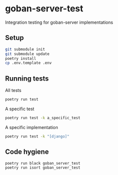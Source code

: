 # goban-server-test
Integration testing for goban-server implementations

## Setup
```sh
git submodule init
git submodule update
poetry install
cp .env.template .env
```

## Running tests
All tests
```sh
poetry run test
```

A specific test
```sh
poetry run test -k a_specific_test
```
A specific implementation
```sh
poetry run test -k "[django]"
```

## Code hygiene
```sh
poetry run black goban_server_test
poetry run isort goban_server_test
```
